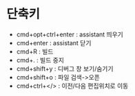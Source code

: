 # 단축키
- cmd+opt+ctrl+enter : assistant 띄우기
- cmd+enter : assistant 닫기
- cmd+R : 빌드
- cmd+. : 빌드 중지
- cmd+shift+y : 디버그 창 보기/숨기기
- cmd+shift+o : 파일 검색->오픈
- cmd+ctrl+</> : 이전/다음 편집위치로 이동

